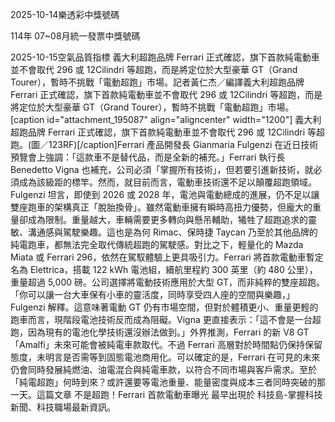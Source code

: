 
2025-10-14樂透彩中獎號碼

                                
114年 07~08月統一發票中獎號碼
                             
2025-10-15空氣品質指標
                              義大利超跑品牌 Ferrari 正式確認，旗下首款純電動車並不會取代 296 或 12Cilindri 等超跑，而是將定位於大型豪華 GT（Grand Tourer），暫時不挑戰「電動超跑」市場。記者黃仁杰／編譯義大利超跑品牌 Ferrari 正式確認，旗下首款純電動車並不會取代 296 或 12Cilindri 等超跑，而是將定位於大型豪華 GT（Grand Tourer），暫時不挑戰「電動超跑」市場。[caption id="attachment_195087" align="aligncenter" width="1200"] 義大利超跑品牌 Ferrari 正式確認，旗下首款純電動車並不會取代 296 或 12Cilindri 等超跑。(圖／123RF)[/caption]Ferrari 產品開發長 Gianmaria Fulgenzi 在近日技術預覽會上強調：「這款車不是替代品，而是全新的補充。」Ferrari 執行長 Benedetto Vigna 也補充，公司必須「掌握所有技術」，但若要引進新技術，就必須成為該級距的標竿。然而，就目前而言，電動車技術還不足以顛覆超跑領域。Fulgenzi 坦言，即使到 2026 或 2028 年，電池與電動總成的進展，仍不足以讓雙座跑車的架構真正「脫胎換骨」。雖然電動車擁有瞬時高扭力優勢，但龐大的重量卻成為限制。重量越大，車輛需要更多轉向與懸吊輔助，犧牲了超跑追求的靈敏、溝通感與駕駛樂趣。這也是為何 Rimac、保時捷 Taycan 乃至於其他品牌的純電跑車，都無法完全取代傳統超跑的駕駛感。對比之下，輕量化的 Mazda Miata 或 Ferrari 296，依然在駕馭體驗上更具吸引力。Ferrari 將首款電動車暫定名為 Elettrica，搭載 122 kWh 電池組，續航里程約 300 英里（約 480 公里），重量超過 5,000 磅。公司選擇將電動技術應用於大型 GT，而非純粹的雙座超跑。「你可以讓一台大車保有小車的靈活度，同時享受四人座的空間與樂趣，」Fulgenzi 解釋。這意味著電動 GT 仍有市場空間，但對於體積更小、重量更輕的跑車而言，現階段電池技術反而成為阻礙。Vigna 更直接表示：「這不會是一台超跑，因為現有的電池化學技術還沒辦法做到。」外界推測，Ferrari 的新 V8 GT「Amalfi」未來可能會被純電車款取代。不過 Ferrari 高層對於時間點仍保持保留態度，未明言是否需等到固態電池商用化。可以確定的是，Ferrari 在可見的未來仍會同時發展純燃油、油電混合與純電車款，以符合不同市場與客戶需求。至於「純電超跑」何時到來？或許還要等電池重量、能量密度與成本三者同時突破的那一天。這篇文章 不是超跑！Ferrari 首款電動車曝光 最早出現於 科技島-掌握科技新聞、科技職場最新資訊。